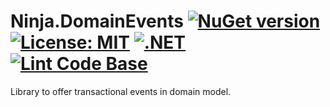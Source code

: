 # Ninja.DomainEvents [![NuGet version](https://badge.fury.io/nu/Dormito.DomainEvents.svg)](https://badge.fury.io/nu/Dormito.DomainEvents) [![License: MIT](https://img.shields.io/badge/License-MIT-yellow.svg)](https://github.com/NinjaRocks/Ninja.DomainEvents/blob/master/LICENSE) [![.NET](https://github.com/NinjaRocks/Ninja.DomainEvents/actions/workflows/build.yml/badge.svg)](https://github.com/NinjaRocks/Ninja.DomainEvents/actions/workflows/build.yml) [![Lint Code Base](https://github.com/NinjaRocks/Ninja.DomainEvents/actions/workflows/linter.yml/badge.svg)](https://github.com/NinjaRocks/Ninja.DomainEvents/actions/workflows/linter.yml)

Library to offer transactional events in domain model.
